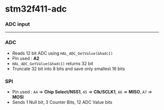 # stm32f411-adc

### ADC input
---
### ADC
- Reads 12 bit ADC using `HAL_ADC_GetValue(&hadc1)`
- Pin used : **A2**
- `HAL_ADC_GetValue(&hadc1)` returns 32 bit
- Truncate 32 bit into 8 bits and save only smallest 16 bits

### SPI
- Pin used : `A4` => **Chip Select/NSS1**, `A5` => **Clk/SCLK1**, `A6` => **MISO**, `A7` => **MOSI**
- Sends 1 Null bit, 3 Counter Bits, 12 ADC Value bits
